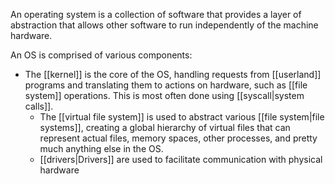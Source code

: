 An operating system is a collection of software that provides a layer of abstraction that allows other software to run independently of the machine hardware.

An OS is comprised of various components:

- The [[kernel]] is the core of the OS, handling requests from [[userland]] programs and translating them to actions on hardware, such as [[file system]] operations. This is most often done using [[syscall|system calls]].
	- The [[virtual file system]] is used to abstract various [[file system|file systems]], creating a global hierarchy of virtual files that can represent actual files, memory spaces, other processes, and pretty much anything else in the OS.
	- [[drivers|Drivers]] are used to facilitate communication with physical hardware